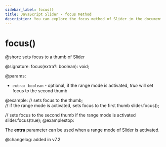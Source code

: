 ```yaml
---
sidebar_label: focus()
title: JavaScript Slider - focus Method 
description: You can explore the focus method of Slider in the documentation of the DHTMLX JavaScript UI library. Browse developer guides and API reference, try out code examples and live demos, and download a free 30-day evaluation version of DHTMLX Suite.
---
```


# focus()

@short: sets focus to a thumb of Slider

@signature: focus(extra?: boolean): void;

@params:
- `extra: boolean` - optional, if the range mode is activated, *true* will set focus to the second thumb

@example:
// sets focus to the thumb;  
// if the range mode is activated, sets focus to the first thumb
slider.focus();

// sets focus to the second thumb if the range mode is activated
slider.focus(true);
@examplestop:

The **extra** parameter can be used when a range mode of Slider is activated.

@changelog: added in v7.2